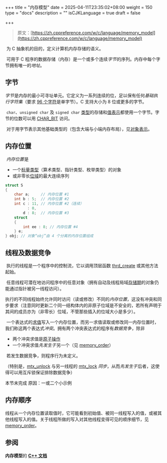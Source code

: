 +++
title = "内存模型"
date = 2025-04-11T23:35:02+08:00
weight = 150
type = "docs"
description = ""
isCJKLanguage = true
draft = false

+++

> 原文：[https://zh.cppreference.com/w/c/language/memory_model](https://zh.cppreference.com/w/c/language/memory_model)

​	为 C 抽象机的目的，定义计算机内存存储的语义。

​	可用于 C 程序的数据存储（内存）是一个或多个连续*字节* ﻿的序列。内存中每个字节拥有唯一的*地址*。

## 字节

​	*字节* ﻿是内存的最小可寻址单元。它定义为一系列连续的位，足以保有任何*基础执行字符集*（要求 [96 个字符](https://zh.cppreference.com/w/c/language/translation_phases)是单字节）。C 支持大小为 8 位或更多的字节。

​	`char`、`unsigned char` 及 `signed char` [类型](https://zh.cppreference.com/w/c/language/types)的存储和[值表示](https://zh.cppreference.com/w/c/language/object)都使用一个字节。字节的位数可以用 [CHAR_BIT](https://zh.cppreference.com/w/c/types/limits) 访问。

​	对于用字节表示其他基础类型的（包含大端与小端内存布局），见[对象表示](https://zh.cppreference.com/w/c/language/object#.E5.AF.B9.E8.B1.A1.E8.A1.A8.E7.A4.BA)。

## 内存位置

​	*内存位置* ﻿是

- 一个[标量类型](https://zh.cppreference.com/w/c/language/types#.E5.AF.B9.E8.B1.A1.E7.BB.84.E5.88.AB)（算术类型、指针类型、枚举类型）的对象
- 或非零长[位域](https://zh.cppreference.com/w/c/language/bit_field)的最大连续序列

```c
struct S
{
    char a;     // 内存位置 #1
    int b : 5;  // 内存位置 #2
    int c : 11, // 内存位置 #2（连续）
          : 0,
        d : 8;  // 内存位置 #3
    struct
    {
        int ee : 8; // 内存位置 #4
    } e;
} obj; // 对象“obj”由 4 个分离的内存位置组成
```

## 线程及数据竞争

​	执行的线程是一个程序中的控制流，它以调用顶层函数 [thrd_create](https://zh.cppreference.com/w/c/thread/thrd_create) 或其他方法起始。

​	任意线程可潜在地访问程序中的任意对象（拥有自动及线程局域[存储期](https://zh.cppreference.com/w/c/language/storage_duration)的对象仍能通过指针被另一线程访问）。

​	执行的不同线程始终允许同时访问（读或修改）不同的*内存位置*，这没有冲突和同步要求（注意同时更新二个同一结构体内的非原子位域是不安全的，若所有声明于其间的成员亦为（非零长）位域，不管那些插入的位域大小是多少）。

​	一个表达式的[求值](https://zh.cppreference.com/w/c/language/eval_order)写入一个内存位置，而另一求值读取或修改同一内存位置时，我们称这两个表达式*冲突*。拥有两个冲突表达式的程序有*数据竞争* ﻿，除非

- 两个冲突求值是[原子操作](https://zh.cppreference.com/w/c/language/atomic)
- 一个冲突求值*先发生于* ﻿另一个（见 [memory_order](https://zh.cppreference.com/w/c/atomic/memory_order)）

​	若发生数据竞争，则程序行为未定义。

（特别是，[mtx_unlock](https://zh.cppreference.com/w/c/thread/mtx_unlock) 与另一线程的 [mtx_lock](https://zh.cppreference.com/w/c/thread/mtx_lock) *同步*，从而*先发生于* ﻿后者，这使得可以用互斥锁保证排除数据竞争）

本节未完成
原因：一或二个小示例

## 内存顺序

​	线程从一个内存位置读取值时，它可能看到初始值、被同一线程写入的值，或被其他线程写入的值。关于线程所做的写入对其他线程变得可见的顺序细节，见 [memory_order](https://zh.cppreference.com/w/c/atomic/memory_order)。

## 参阅

**内存模型**的 **[C++ 文档](https://zh.cppreference.com/w/cpp/language/memory_model)**